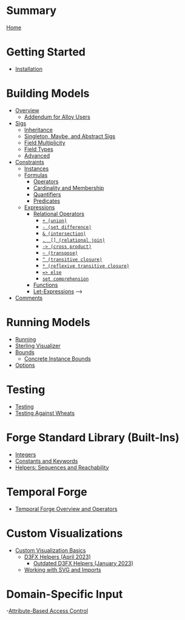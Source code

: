 # Summary

[Home](./home.md)

# Getting Started

- [Installation](./getting-started/installation.md)

# Building Models

- [Overview](./building-models/overview.md)
  - [Addendum for Alloy Users](building-models/alloy-user-overview.md)
- [Sigs](./building-models/sigs/sigs.md)
  - [Inheritance](./building-models/sigs/inheritance.md)
  - [Singleton, Maybe, and Abstract Sigs](./building-models/sigs/singleton-maybe-sigs.md)
    <!-- TODO: Uncomment to deobfuscate -->
  - [Field Multiplicity]()
  - [Field Types]()  
  - [Advanced]()
  <!-- - [Field Multiplicity](./building-models/sigs/multiplicity.md)
  - [Field Types](./building-models/sigs/sig-types.md)
  
  - [Advanced](./building-models/sigs/advanced.md) -->
- [Constraints](building-models/constraints/constraints.md)
  - [Instances](./building-models/constraints/instances.md)
  <!-- - [Constraints are Rules](./building-models/constraints/constraints-are-rules.md) -->
  - [Formulas](building-models/constraints/formulas/formulas.md)
    - [Operators](building-models/constraints/formulas/operators.md)
    - [Cardinality and Membership](building-models/constraints/formulas/cardinality-membership.md)
    - [Quantifiers](building-models/constraints/formulas/quantifiers.md)
    - [Predicates](building-models/constraints/formulas/predicates.md)
  - [Expressions](building-models/constraints/expressions/expressions.md)
    - [Relational Operators](building-models/constraints/expressions/relational-expressions/relational-expressions.md)
      - [`+ (union)`](building-models/constraints/expressions/relational-expressions.md#-union)
      - [`- (set difference)`](building-models/constraints/expressions/relational-expressions.md#--set-difference)
      - [`& (intersection)`](building-models/constraints/expressions/relational-expressions.md#intersection)
      - [`.  [] (relational join)`](building-models/constraints/expressions/relational-expressions.md#-and--relational-join)
      - [`-> (cross product)`](building-models/constraints/expressions/relational-expressions.md#--cross-product)
      - [`~ (transpose)`](building-models/constraints/expressions/relational-expressions.md#-transpose)
      - [`^ (transitive closure)`](building-models/constraints/expressions/relational-expressions.md#-transitive-closure)
      - [`* (reflexive transitive closure)`](building-models/constraints/expressions/relational-expressions.md#-reflexive-transitive-closure)
      - [`=> else`](building-models/constraints/expressions/relational-expressions.md#if-then-else)
      - [`set comprehension`](building-models/constraints/expressions/relational-expressions.md#set-comprehension)
    - [Functions](building-models/constraints/expressions/functions.md)
    - [Let-Expressions](building-models/constraints/expressions/let-expressions.md) -->
- [Comments](./building-models/comments.md)

# Running Models

- [Running](./running-models/running.md)
- [Sterling Visualizer](./running-models/sterling-visualizer.md)
- [Bounds](./running-models/bounds.md)
  - [Concrete Instance Bounds](./running-models/concrete-instance-bounds.md)
- [Options](./running-models/options.md)

# Testing

- [Testing](./testing-chapter/testing.md)
- [Testing Against Wheats](./testing-chapter/wheats.md)

# Forge Standard Library (Built-Ins)

- [Integers](./forge-standard-library/integers.md)
- [Constants and Keywords](./forge-standard-library/constants-and-keywords.md)
- [Helpers: Sequences and Reachability](./forge-standard-library/helpers.md)

# Temporal Forge

- [Temporal Forge Overview and Operators](./electrum/electrum-overview.md)

# Custom Visualizations

- [Custom Visualization Basics](./sterling/custom-basics.md)  
  - [D3FX Helpers (April 2023)](./sterling/d3fx_apr23.md)
    - [Outdated D3FX Helpers (January 2023)](./sterling/d3fx.md)
  - [Working with SVG and Imports](./sterling/svg-tips.md)

# Domain-Specific Input

-[Attribute-Based Access Control](./dsl/abac.md)
